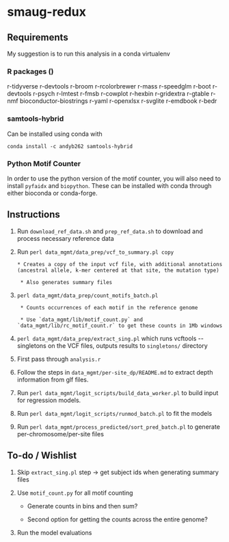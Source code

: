 # smaug-redux

## Requirements

My suggestion is to run this analysis in a conda virtualenv

### R packages ()

r-tidyverse
r-devtools
r-broom 
r-rcolorbrewer
r-mass
r-speedglm
r-boot
r-devtools
r-psych
r-lmtest
r-fmsb
r-cowplot
r-hexbin
r-gridextra
r-gtable
r-nmf
bioconductor-biostrings
r-yaml
r-openxlsx
r-svglite
r-emdbook
r-bedr

### samtools-hybrid
Can be installed using conda with

```{bash}
conda install -c andyb262 samtools-hybrid 
```

### Python Motif Counter

In order to use the python version of the motif counter, you will also need to install `pyfaidx` and `biopython`. These can be installed with conda through either bioconda or conda-forge.

## Instructions

1. Run `download_ref_data.sh` and `prep_ref_data.sh` to download and process necessary reference data

2. Run `perl data_mgmt/data_prep/vcf_to_summary.pl copy`
       
       * Creates a copy of the input vcf file, with additional annotations (ancestral allele, k-mer centered at that site, the mutation type)
        
        * Also generates summary files

3. `perl data_mgmt/data_prep/count_motifs_batch.pl`
        
        * Counts occurrences of each motif in the reference genome
        
        * Use `data_mgmt/lib/motif_count.py` and `data_mgmt/lib/rc_motif_count.r` to get these counts in 1Mb windows

4. `perl data_mgmt/data_prep/extract_sing.pl` which runs vcftools --singletons on the VCF files, outputs results to `singletons/` directory

5. First pass through `analysis.r`

6. Follow the steps in `data_mgmt/per-site_dp/README.md` to extract depth information from glf files.

7. Run `perl data_mgmt/logit_scripts/build_data_worker.pl` to build input for regression models.

8. Run `perl data_mgmt/logit_scripts/runmod_batch.pl` to fit the models

9. Run `perl data_mgmt/process_predicted/sort_pred_batch.pl` to generate per-chromosome/per-site files

## To-do / Wishlist

1. Skip `extract_sing.pl` step -> get subject ids when generating summary files

2. Use `motif_count.py` for all motif counting

    * Generate counts in bins and then sum?
    
    * Second option for getting the counts across the entire genome?

3. Run the model evaluations 
